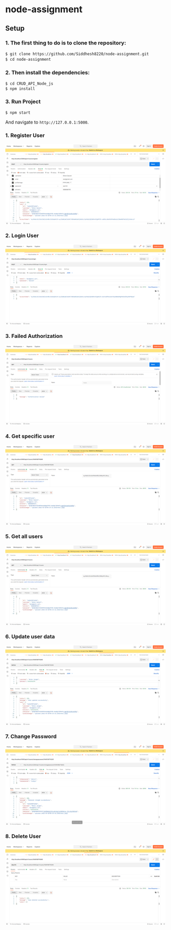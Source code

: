 # node-assignment

## Setup

### 1. The first thing to do is to clone the repository:

```sh
$ git clone https://github.com/Siddhesh8220/node-assignment.git
$ cd node-assignment
```

### 2. Then install the dependencies:

```
$ cd CRUD_API_Node_js
$ npm install
```

### 3. Run Project

```
$ npm start
```

And navigate to `http://127.0.0.1:5000`.

### 1. Register User

![](screenshots/register.png)

### 2. Login User

![](screenshots/login.png)

### 3. Failed Authorization

![](screenshots/middleware-failed-msg.png)

### 4. Get specific user

![](screenshots/get.png)

### 5. Get all users

![](screenshots/getall.png)

### 6. Update user data

![](screenshots/updateUser.png)

### 7. Change Password

![](screenshots/updatePass.png)

### 8. Delete User

![](screenshots/deleteUser.png)

